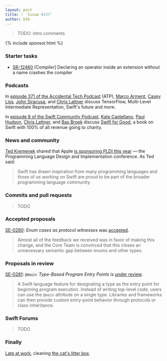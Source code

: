 ```yaml
---
layout: post
title: ! 'Issue #157'
author: btb
---
```


> TODO: intro comments

<!--excerpt-->

{% include sponsor.html %}

### Starter tasks

- [SR-12460](https://bugs.swift.org/browse/SR-12460) [Compiler] Declaring an
operator inside an extension without a name crashes the compiler

### Podcasts

In [episode 371 of the Accidental Tech Podcast](https://atp.fm/episodes/371)
(ATP), [Marco Arment](http://www.marco.org/),
[Casey Liss](http://www.caseyliss.com/),
[John Siracusa](http://hypercritical.co/), and
[Chris Lattner](http://www.nondot.org/sabre/) discuss TensorFlow, Multi-Level
Intermediate Representation, Swift's future and more.

In [episode 8 of the Swift Community Podcast](https://www.swiftcommunitypodcast.org/episodes/8),
[Kate Castellano](https://twitter.com/KateCastellano),
[Paul Hudson](https://twitter.com/twostraws),
[Chris Lattner](https://twitter.com/clattner_llvm), and
[Bas Broek](https://twitter.com/basthomas) discuss
[Swift for Good](https://www.swiftforgood.com/), a book on Swift with 100% of
all revenue going to charity.

### News and community

[Ted Kremenek](https://twitter.com/tkremenek) shared that Apple [is sponsoring
PLDI this year](https://twitter.com/tkremenek/status/1243235856791429122) — the
Programming Language Design and Implementation conference. As Ted said:

> Swift has drawn inspiration from many programming languages and those of us
working on Swift are proud to be part of the broader programming language
community.  

### Commits and pull requests

> TODO

### Accepted proposals

[SE-0280](https://github.com/apple/swift-evolution/blob/master/proposals/0280-enum-cases-as-protocol-witnesses.md): *Enum cases as protocol witnesses* was [accepted](https://forums.swift.org/t/accepted-se-0280-enum-cases-as-protocol-witnesses/34850).

> Almost all of the feedback we received was in favor of making this change,
and the Core Team is convinced that this closes an unnecessary semantic gap
between enums and other types.

### Proposals in review

[SE-0281](https://github.com/apple/swift-evolution/blob/master/proposals/0281-main-attribute.md): *`@main`: Type-Based Program Entry Points* is [under review](https://forums.swift.org/t/se-0281-main-type-based-program-entry-points/34948).

> A Swift language feature for designating a type as the entry point for
beginning program execution. Instead of writing top-level code, users can use
the `@main` attribute on a single type. Libraries and frameworks can then
provide custom entry-point behavior through protocols or class inheritance.

### Swift Forums

> TODO

### Finally

[Late at work](https://twitter.com/dgregor79/status/1245935942973583366),
cleaning [the cat's litter box](https://twitter.com/dgregor79/status/1245936440371867648).

